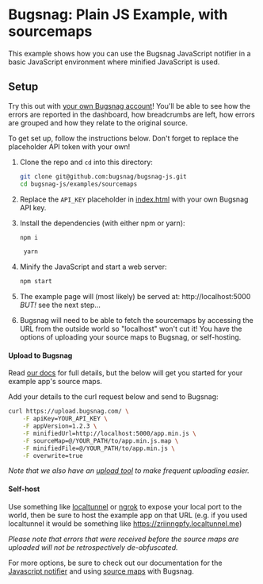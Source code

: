 # Bugsnag: Plain JS Example, with sourcemaps

This example shows how you can use the Bugsnag JavaScript notifier in a basic
JavaScript environment where minified JavaScript is used.

## Setup

Try this out with [your own Bugsnag account](https://app.bugsnag.com/user/new)!
You'll be able to see how the errors are reported in the dashboard, how breadcrumbs
are left, how errors are grouped and how they relate to the original source.

To get set up, follow the instructions below. Don't forget to replace the placeholder
API token with your own!

1. Clone the repo and `cd` into this directory:
    ```sh
    git clone git@github.com:bugsnag/bugsnag-js.git
    cd bugsnag-js/examples/sourcemaps
    ```

1. Replace the `API_KEY` placeholder in [index.html](index.html) with your own Bugsnag API key.

1. Install the dependencies (with either npm or yarn):
    ```sh
    npm i
    ```
    ```sh
     yarn
    ```

1. Minify the JavaScript and start a web server:
    ```sh
    npm start
    ```
1. The example page will (most likely) be served at: http://localhost:5000 _BUT!_ see the next step…

1. Bugsnag will need to be able to fetch the sourcemaps by accessing the URL from the outside world so "localhost" won't cut it!  You have the options of uploading your source maps to Bugsnag, or self-hosting.

#### Upload to Bugsnag

Read [our docs](https://docs.bugsnag.com/api/js-source-map-upload/) for full details, but the below will get you started for your example app's source maps.

Add your details to the curl request below and send to Bugsnag:

```sh
curl https://upload.bugsnag.com/ \
    -F apiKey=YOUR_API_KEY \
    -F appVersion=1.2.3 \
    -F minifiedUrl=http://localhost:5000/app.min.js \
    -F sourceMap=@/YOUR_PATH/to/app.min.js.map \
    -F minifiedFile=@/YOUR_PATH/to/app.min.js \
    -F overwrite=true
```

*Note that we also have an [upload tool](https://docs.bugsnag.com/platforms/browsers/js/source-maps/#upload-tool) to make frequent uploading easier.*

#### Self-host

Use something like [localtunnel](https://localtunnel.github.io/www/) or [ngrok](https://ngrok.com/) to expose your local port to the world, then be sure to host the example app on that URL (e.g. if you used localtunnel it would be something like https://zriinngpfy.localtunnel.me)

*Please note that errors that were received before the source maps are uploaded will not be retrospectively de-obfuscated.*


For more options, be sure to check out our documentation for the [Javascript notifier](https://docs.bugsnag.com/platforms/browsers/js/)  and using [source maps](https://docs.bugsnag.com/platforms/browsers/js/source-maps/) with Bugsnag.
